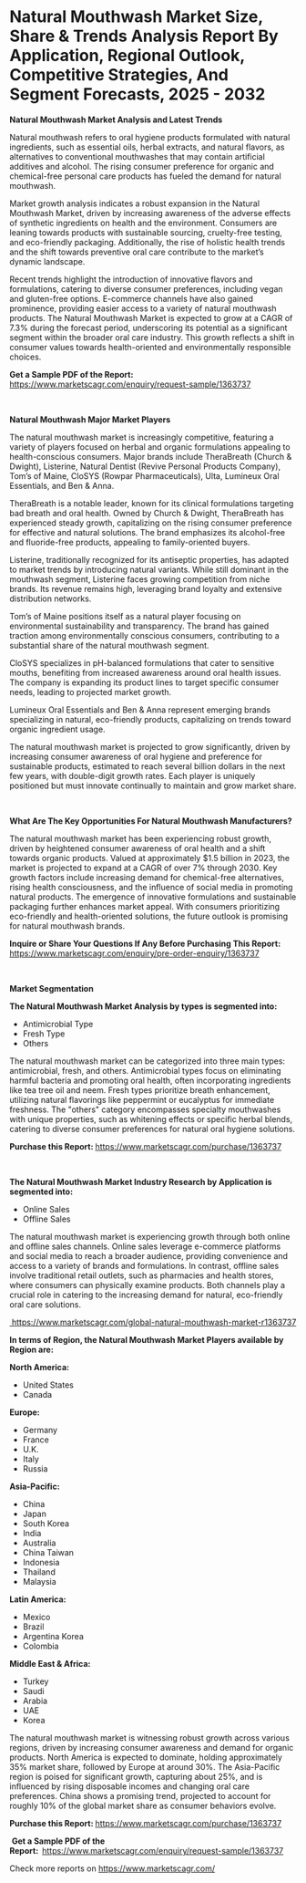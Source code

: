 <p><h1>Natural Mouthwash Market Size, Share & Trends Analysis Report By Application, Regional Outlook, Competitive Strategies, And Segment Forecasts, 2025 - 2032</h1></p><p><strong>Natural Mouthwash Market Analysis and Latest Trends</strong></p>
<p><p>Natural mouthwash refers to oral hygiene products formulated with natural ingredients, such as essential oils, herbal extracts, and natural flavors, as alternatives to conventional mouthwashes that may contain artificial additives and alcohol. The rising consumer preference for organic and chemical-free personal care products has fueled the demand for natural mouthwash.</p><p>Market growth analysis indicates a robust expansion in the Natural Mouthwash Market, driven by increasing awareness of the adverse effects of synthetic ingredients on health and the environment. Consumers are leaning towards products with sustainable sourcing, cruelty-free testing, and eco-friendly packaging. Additionally, the rise of holistic health trends and the shift towards preventive oral care contribute to the market’s dynamic landscape.</p><p>Recent trends highlight the introduction of innovative flavors and formulations, catering to diverse consumer preferences, including vegan and gluten-free options. E-commerce channels have also gained prominence, providing easier access to a variety of natural mouthwash products. The Natural Mouthwash Market is expected to grow at a CAGR of 7.3% during the forecast period, underscoring its potential as a significant segment within the broader oral care industry. This growth reflects a shift in consumer values towards health-oriented and environmentally responsible choices.</p></p>
<p><strong>Get a Sample PDF of the Report:&nbsp;</strong> <a href="https://www.marketscagr.com/enquiry/request-sample/1363737?utm_campaign=1905&utm_medium=2&utm_source=Github&utm_content=ia&utm_term=07022025&utm_id=natural-mouthwash">https://www.marketscagr.com/enquiry/request-sample/1363737</a></p>
<p>&nbsp;</p>
<p><strong>Natural Mouthwash Major Market Players</strong></p>
<p><p>The natural mouthwash market is increasingly competitive, featuring a variety of players focused on herbal and organic formulations appealing to health-conscious consumers. Major brands include TheraBreath (Church & Dwight), Listerine, Natural Dentist (Revive Personal Products Company), Tom’s of Maine, CloSYS (Rowpar Pharmaceuticals), Ulta, Lumineux Oral Essentials, and Ben & Anna.</p><p>TheraBreath is a notable leader, known for its clinical formulations targeting bad breath and oral health. Owned by Church & Dwight, TheraBreath has experienced steady growth, capitalizing on the rising consumer preference for effective and natural solutions. The brand emphasizes its alcohol-free and fluoride-free products, appealing to family-oriented buyers.</p><p>Listerine, traditionally recognized for its antiseptic properties, has adapted to market trends by introducing natural variants. While still dominant in the mouthwash segment, Listerine faces growing competition from niche brands. Its revenue remains high, leveraging brand loyalty and extensive distribution networks.</p><p>Tom’s of Maine positions itself as a natural player focusing on environmental sustainability and transparency. The brand has gained traction among environmentally conscious consumers, contributing to a substantial share of the natural mouthwash segment.</p><p>CloSYS specializes in pH-balanced formulations that cater to sensitive mouths, benefiting from increased awareness around oral health issues. The company is expanding its product lines to target specific consumer needs, leading to projected market growth.</p><p>Lumineux Oral Essentials and Ben & Anna represent emerging brands specializing in natural, eco-friendly products, capitalizing on trends toward organic ingredient usage.</p><p>The natural mouthwash market is projected to grow significantly, driven by increasing consumer awareness of oral hygiene and preference for sustainable products, estimated to reach several billion dollars in the next few years, with double-digit growth rates. Each player is uniquely positioned but must innovate continually to maintain and grow market share.</p></p>
<p>&nbsp;</p>
<p><strong>What Are The Key Opportunities For Natural Mouthwash Manufacturers?</strong></p>
<p><p>The natural mouthwash market has been experiencing robust growth, driven by heightened consumer awareness of oral health and a shift towards organic products. Valued at approximately $1.5 billion in 2023, the market is projected to expand at a CAGR of over 7% through 2030. Key growth factors include increasing demand for chemical-free alternatives, rising health consciousness, and the influence of social media in promoting natural products. The emergence of innovative formulations and sustainable packaging further enhances market appeal. With consumers prioritizing eco-friendly and health-oriented solutions, the future outlook is promising for natural mouthwash brands.</p></p>
<p><strong>Inquire or Share Your Questions If Any Before Purchasing This Report:</strong> <a href="https://www.marketscagr.com/enquiry/pre-order-enquiry/1363737?utm_campaign=1905&utm_medium=2&utm_source=Github&utm_content=ia&utm_term=07022025&utm_id=natural-mouthwash">https://www.marketscagr.com/enquiry/pre-order-enquiry/1363737</a></p>
<p>&nbsp;</p>
<p><strong>Market Segmentation</strong></p>
<p><strong>The Natural Mouthwash Market Analysis by types is segmented into:</strong></p>
<p><ul><li>Antimicrobial Type</li><li>Fresh Type</li><li>Others</li></ul></p>
<p><p>The natural mouthwash market can be categorized into three main types: antimicrobial, fresh, and others. Antimicrobial types focus on eliminating harmful bacteria and promoting oral health, often incorporating ingredients like tea tree oil and neem. Fresh types prioritize breath enhancement, utilizing natural flavorings like peppermint or eucalyptus for immediate freshness. The "others" category encompasses specialty mouthwashes with unique properties, such as whitening effects or specific herbal blends, catering to diverse consumer preferences for natural oral hygiene solutions.</p></p>
<p><strong>Purchase this Report:&nbsp;</strong><a href="https://www.marketscagr.com/purchase/1363737?utm_campaign=1905&utm_medium=2&utm_source=Github&utm_content=ia&utm_term=07022025&utm_id=natural-mouthwash">https://www.marketscagr.com/purchase/1363737</a></p>
<p>&nbsp;</p>
<p><strong>The Natural Mouthwash Market Industry Research by Application is segmented into:</strong></p>
<p><ul><li>Online Sales</li><li>Offline Sales</li></ul></p>
<p><p>The natural mouthwash market is experiencing growth through both online and offline sales channels. Online sales leverage e-commerce platforms and social media to reach a broader audience, providing convenience and access to a variety of brands and formulations. In contrast, offline sales involve traditional retail outlets, such as pharmacies and health stores, where consumers can physically examine products. Both channels play a crucial role in catering to the increasing demand for natural, eco-friendly oral care solutions.</p></p>
<p><a href="https://www.marketscagr.com/global-natural-mouthwash-market-r1363737?utm_campaign=1905&utm_medium=2&utm_source=Github&utm_content=ia&utm_term=07022025&utm_id=natural-mouthwash">&nbsp;https://www.marketscagr.com/global-natural-mouthwash-market-r1363737</a></p>
<p><strong>In terms of Region, the Natural Mouthwash Market Players available by Region are:</strong></p>
<p>
    <p> <strong> North America: </strong>
        <ul>
            <li>United States</li>
            <li>Canada</li>
        </ul>
        </p> 
    <p> <strong> Europe: </strong>
        <ul>
            <li>Germany</li>
            <li>France</li>
            <li>U.K.</li>
            <li>Italy</li>
            <li>Russia</li>
        </ul>
        </p> 
    <p> <strong> Asia-Pacific: </strong>
        <ul>
            <li>China</li>
            <li>Japan</li>
            <li>South Korea</li>
            <li>India</li>
            <li>Australia</li>
            <li>China Taiwan</li>
            <li>Indonesia</li>
            <li>Thailand</li>
            <li>Malaysia</li>
        </ul>
        </p> 
    <p> <strong> Latin America: </strong>
        <ul>
            <li>Mexico</li>
            <li>Brazil</li>
            <li>Argentina Korea</li>
            <li>Colombia</li>
        </ul>
        </p> 
    <p> <strong> Middle East & Africa: </strong>
        <ul>
            <li>Turkey</li>
            <li>Saudi</li>
            <li>Arabia</li>
            <li>UAE</li>
            <li>Korea</li>
        </ul>
    </p>
    </p>
<p><p>The natural mouthwash market is witnessing robust growth across various regions, driven by increasing consumer awareness and demand for organic products. North America is expected to dominate, holding approximately 35% market share, followed by Europe at around 30%. The Asia-Pacific region is poised for significant growth, capturing about 25%, and is influenced by rising disposable incomes and changing oral care preferences. China shows a promising trend, projected to account for roughly 10% of the global market share as consumer behaviors evolve.</p></p>
<p><strong>Purchase this Report: </strong><a href="https://www.marketscagr.com/purchase/1363737?utm_campaign=1905&utm_medium=2&utm_source=Github&utm_content=ia&utm_term=07022025&utm_id=natural-mouthwash">https://www.marketscagr.com/purchase/1363737</a></p>
<p>&nbsp;<strong>Get a Sample PDF of the Report:&nbsp;&nbsp;</strong><a href="https://www.marketscagr.com/enquiry/request-sample/1363737?utm_campaign=1905&utm_medium=2&utm_source=Github&utm_content=ia&utm_term=07022025&utm_id=natural-mouthwash">https://www.marketscagr.com/enquiry/request-sample/1363737</a></p>
<p><strong></strong></p>
<p>Check more reports on <a href="https://www.marketscagr.com/?utm_campaign=1905&utm_medium=2&utm_source=Github&utm_content=ia&utm_term=07022025&utm_id=natural-mouthwash">https://www.marketscagr.com/</a></p>